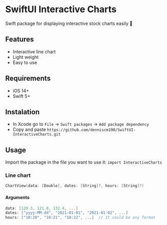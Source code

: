 # SwiftUI Interactive Charts 
Swift package for displaying interactive stock charts easily 🎉

## Features
- Interactive line chart
- Light weight
- Easy to use

## Requirements
- iOS 14+
- Swift 5+

## Instalation
- In Xcode go to `File` -> `Swift packages` -> `Add package dependency`
- Copy and paste `https://github.com/denniscm190/SwiftUI-InteractiveCharts.git`

## Usage
Import the package in the file you want to use it: `import InteractiveCharts`

### Line chart
```swift
ChartView(data: [Double], dates: [String]?, hours: [String]?)
```

#### Arguments
```swift
data: [120.3, 121.0, 132.4, ...]
dates: ["yyyy-MM-dd", "2021-01-01", "2021-01-02", ...]
hours: ["10:20", "10:21", "10:22", ...]  // It could be any format
```
